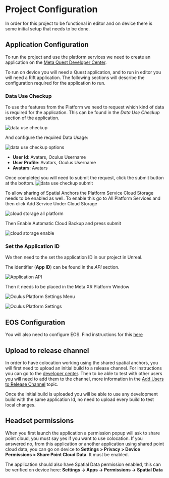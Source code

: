 # Project Configuration
In order for this project to be functional in editor and on device there is some initial setup that needs to be done.

## Application Configuration
To run the project and use the platform services we need to create an application on the [Meta Quest Developer Center](https://developer.oculus.com/).

To run on device you will need a Quest application, and to run in editor you will need a Rift application. The following sections will describe the configuration required for the application to run.

### Data Use Checkup
To use the features from the Platform we need to request which kind of data is required for the application. This can be found in the _Data Use Checkup_ section of the application.

![data use checkup](./Media/dashboard/datausecheckup.png "Data use Checkup")

And configure the required Data Usage:

![data use checkup options](./Media/dashboard/datausecheckup_options.png "Data use Checkup options")

* **User Id**: Avatars, Oculus Username
* **User Profile**: Avatars, Oculus Username
* **Avatars**: Avatars

Once completed you will need to submit the request, click the submit button at the bottom.
![data use checkup submit](./Media/dashboard/datausecheckup_submit.png "Data use Checkup submit")

To allow sharing of Spatial Anchors the Platform Service Cloud Storage needs to be enabled as well. To enable this go to All Platform Services and then click Add Service Under Cloud Storage

![cloud storage all platform](./Media/dashboard/cloudstorage_allplatform.png "Cloud Storage all platform")

Then Enable Automatic Cloud Backup and press submit

![cloud storage enable](./Media/dashboard/cloudstorage_enable.png "Cloud Storage enable")

### Set the Application ID
We then need to the set the application ID in our project in Unreal.

The identifier (__App ID__) can be found in the _API_ section.

![Application API](./Media/dashboard/dashboard_api.png "Application API")

Then it needs to be placed in the Meta XR Platform Window

![Oculus Platform Settings Menu](./Media/editor/oculusplatformsettings_menu.png "Oculus Platform Settings Menu")

![Oculus Platform Settings](./Media/editor/oculusplatformsettings.png "Oculus Platform Settings")

## EOS Configuration

You will also need to configure EOS. Find instructions for this [here](EOSConfiguration.md)

## Upload to release channel
In order to have colocation working using the shared spatial anchors, you will first need to upload an initial build to a release channel.
For instructions you can go to the [developer center](https://developer.oculus.com/resources/publish-release-channels-upload/). Then to be able to test with other users you will need to add them to the channel, more information in the [Add Users to Release Channel](https://developer.oculus.com/resources/publish-release-channels-add-users/) topic.

Once the initial build is uploaded you will be able to use any development build with the same application Id, no need to upload every build to test local changes.

## Headset permissions
When you first launch the application a permission popup will ask to share point cloud, you must say yes if you want to use colocation.
If you answered no, from this application or another application using shared point cloud data, you can go on device to
**Settings > Privacy > Device Permissions > Share Point Cloud Data**. It must be enabled.

The application should also have Spatial Data permission enabled, this can be verified on device here: **Settings -> Apps -> Permissions -> Spatial Data**
